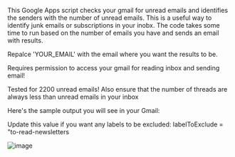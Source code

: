 This Google Apps script checks your gmail for unread emails and identifies the senders with the number of unread emails. This is a useful way to identify junk emails or subscriptions in your inobx. The code takes some time to run based on the number of emails you have and sends an email with results.

Repalce 'YOUR_EMAIL' with the email where you want the results to be.

Requires permission to access your gmail for reading inbox and sending email!

Tested for 2200 unread emails!
Also ensure that the number of threads are always less than unread emails in your inbox

Here's the sample output you will see in your Gmail:

Update this value if you want any labels to be excluded:
labelToExclude = "to-read-newsletters


![image](https://github.com/rishikeshsreehari/boring-stuff-with-code/assets/14956650/573e56c8-49ab-4a56-85d6-9e2df16a6ae3)
